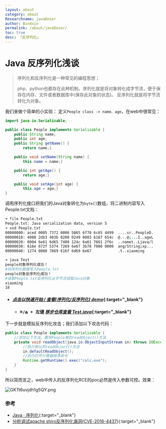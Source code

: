```yaml
---
layout: about
category: about
Researchname: javaDeser
author: Bin4xin
permalink: /about/javaDeser/
toc: true
desc: 「反序列化」
---
```


# Java 反序列化浅谈

> <i class="fa fa-quote-left"></i> 序列化和反序列化是一种常见的编程思想；
>
> php、python也都存在此种机制。序列化就是将对象转化成字节流，便于保存在内存、文件或者数据库中(保存此对象的状态)。
> 反序列化就是将字节流转化为对象。 <i class="fa fa-quote-right"></i>

我们来做个简单的小实验：
定义`People class -> name、age`，在web中很常见：
```java
import java.io.Serializable;

public class People implements Serializable {
    public String name;
    public int age;
    public String getName() {
        return name;}

    public void setName(String name) {
        this.name = name;}

    public int getAge() {
        return age;}

    public void setAge(int age) {
        this.age = age;}
}
```
调用序列化接口把我们的Java对象转化为`byte[]`数组，将二进制内容写入People.txt文档：

```bash
➜ file People.txt 
People.txt: Java serialization data, version 5
➜ xxd People.txt
00000000: aced 0005 7372 0006 5065 6f70 6c65 4499  ....sr..PeopleD.
00000010: 4080 2db3 403b 0200 0249 0003 6167 654c  @.-.@;...I..ageL
00000020: 0004 6e61 6d65 7400 124c 6a61 7661 2f6c  ..namet..Ljava/l
00000030: 616e 672f 5374 7269 6e67 3b78 7000 0000  ang/String;xp...
00000040: 1274 0008 7869 616f 6d69 6e67            .t..xiaoming

➜ java Test
people对象序列化成功！
#将序列化数据写入People.txt
people对象反序列化成功！
#读取People.txt反序列化从字节流读取Java对象
xiaoming
18
```

- #### [*点击以快速开始 / 查看[序列化/反序列化] demo*](https://github.com/Bin4xin/bigger-than-bigger/tree/master/Java%20Deser%20code){:target="_blank"}
    - #### <kbd> ⌘/⏏︎ + 左键</kbd> [*移步仓库查看 Test.java*](https://github.com/Bin4xin/bigger-than-bigger/blob/master/Java%20Deser%20code/Test.java){:target="_blank"}

下一步就是模拟反序列化攻击；我们添加以下攻击代码：
```java
public class People implements Serializable {
    //添加以下方法，重写People类的readObject()方法
    private void readObject(java.io.ObjectInputStream in) throws IOException, ClassNotFoundException{
        //执行默认的readObject()方法
        in.defaultReadObject();
        //执行打开计算器程序命令
        Runtime.getRuntime().exec("calc.exe");
    }
}
```
所以简而言之，web中传入的反序列化RCE的poc必然是传入参数可控。效果：

![GKTt6uvjdh1g5QY.png](https://image.yjs2635.xyz/images/2022/02/20/GKTt6uvjdh1g5QY.png)

### 参考

- [Java · 序列化](https://www.liaoxuefeng.com/wiki/1252599548343744/1298366845681698#0){:target="_blank"}
- [分析调试apache shiro反序列化漏洞(CVE-2016-4437)](https://saucer-man.com/information_security/396.html){:target="_blank"}
